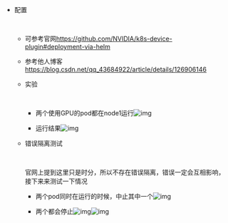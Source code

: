 - 配置

  ​

  - 可参考官网<https://github.com/NVIDIA/k8s-device-plugin#deployment-via-helm>


  - 参考他人博客<https://blog.csdn.net/qq_43684922/article/details/126906146>


  - 实验

    ​

    - 两个使用GPU的pod都在node1运行![img](https://api2.mubu.com/v3/document_image/efb05136-e2f9-4fb3-aaba-d5726a31be54-15661181.jpg)
   

    - 运行结果![img](https://api2.mubu.com/v3/document_image/080d32d0-433c-43bb-8596-884ea76b5b08-15661181.jpg)


  - 错误隔离测试

    ​

    官网上提到这里只是时分，所以不存在错误隔离，错误一定会互相影响，接下来来测试一下情况

    - 两个pod同时在运行的时候，中止其中一个![img](https://api2.mubu.com/v3/document_image/d1b403e1-ccdf-4f2f-b528-90ce89394f94-15661181.jpg)


    - 两个都会停止![img](https://api2.mubu.com/v3/document_image/89bb0e57-ac39-49ec-b8e4-1970d5f24fa8-15661181.jpg)![img](https://api2.mubu.com/v3/document_image/adf4034b-d935-4d48-8d92-8e3d6ecf7316-15661181.jpg)
